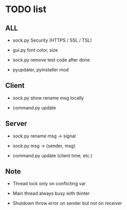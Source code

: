 # TODO list

## ALL

- sock.py Security (HTTPS / SSL / TSL)

- gui.py font color, size

- sock.py remove test code after done

- pyupdater, pyinstaller mod

## Client

- sock.py show rename msg locally

- command.py update

## Server

- sock.py rename msg -> signal

- sock.py msg -> (sender, msg)

- command.py update (client time, etc.)

## Note

- Thread lock only on conflicting var

- Main thread always busy with tkinter

- Shutdown throw error on sender but not on receiver
